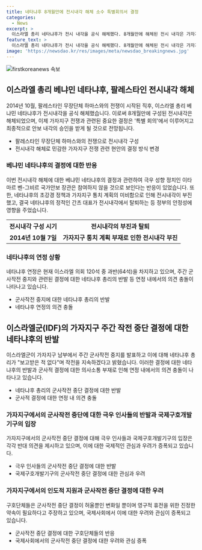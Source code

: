 ```yaml
---
title: 네타냐후 8개월만에 전시내각 해체 소수 특별회의서 결정
categories:
  - News
excerpt: >
  이스라엘 총리 네타냐후가 전시 내각을 공식 해체했다. 8개월만에 해체된 전시 내각은 가자지구 전쟁과 관련된 민감한 현안을 특별 회의에서 결정할 예정. 전시 내각은 네타냐후의 강경 정책 부재로 삐걱거렸고, 가자지구 남부에서 주간 군사작전 중지 발표로 정부 내부에서 논란이 빚어졌다. 극우 인사들은 결정에 비판적인 입장을 보이고, 국제 구호단체들은 효과를 의심하고 영구적 휴전을 촉구하고 있다.
feature_text: >
  이스라엘 총리 네타냐후가 전시 내각을 공식 해체했다. 8개월만에 해체된 전시 내각은 가자지구 전쟁과 관련된 민감한 현안을 특별 회의에서 결정할 예정. 전시 내각은 네타냐후의 강경 정책 부재로 삐걱거렸고, 가자지구 남부에서 주간 군사작전 중지 발표로 정부 내부에서 논란이 빚어졌다. 극우 인사들은 결정에 비판적인 입장을 보이고, 국제 구호단체들은 효과를 의심하고 영구적 휴전을 촉구하고 있다.
image: 'https://newsdao.kr/res/images/meta/newsdao_breakingnews.jpg'
---
```


<p><img src="https://newsdao.kr/res/images/meta/newsdao_breakingnews.jpg" alt="firstkoreanews 속보" /></p>

<h2 data-ke-size="size26">이스라엘 총리 베냐민 네타냐후, 팔레스타인 전시내각 해체</h2>

<p data-ke-size="size16">2014년 10월, 팔레스타인 무장단체 하마스와의 전쟁이 시작된 직후, 이스라엘 총리 베냐민 네타냐후가 전시내각을 공식 해체했습니다. 이로써 8개월만에 구성된 전시내각은 해체되었으며, 이제 가자지구 전쟁과 관련된 중요한 결정은 '특별 회의'에서 이루어지고 최종적으로 안보 내각의 승인을 받게 될 것으로 전망됩니다.</p>

<ul>
<li>팔레스타인 무장단체 하마스와의 전쟁으로 전시내각 구성</li>
<li>전시내각 해체로 민감한 가자지구 전쟁 관련 현안의 결정 방식 변경</li>
</ul>

<h3>베냐민 네타냐후의 결정에 대한 반응</h3>

<p data-ke-size="size16">이번 전시내각 해체에 대한 베냐민 네타냐후의 결정과 관련하여 극우 성향 정치인 이타마르 벤-그비르 국가안보 장관은 참여하지 않을 것으로 보인다는 반응이 있었습니다. 또한, 네타냐후의 초강경 정책과 가자지구 통치 계획의 미비함으로 인해 전시내각이 부진했고, 결국 네타냐후의 정적인 간츠 대표가 전시내각에서 탈퇴하는 등 정부의 안정성에 영향을 주었습니다.</p>

<table>
  <tr>
    <th><b>전시내각 구성 시기</b></th>
    <th><b>전시내각의 부진과 탈퇴</b></th>
  </tr>
  <tr>
    <td style="text-align: center; height: 17px;"><b>2014년 10월 7일</b></td>
    <td style="text-align: center; height: 17px;"><b>가자지구 통치 계획 부재로 인한 전시내각 부진</b></td>
  </tr>
</table>

<h3>네타냐후의 연정 상황</h3>

<p data-ke-size="size16">네타냐후 연정은 현재 이스라엘 의회 120석 중 과반(64석)을 차지하고 있으며, 주간 군사작전 중지와 관련된 결정에 대한 네타냐후 총리의 반발 등 연정 내에서의 의견 충돌이 나타나고 있습니다.</p>

<ul>
<li>군사작전 중지에 대한 네타냐후 총리의 반발</li>
<li>네타냐후 연정의 의견 충돌</li>
</ul>

<h2 data-ke-size="size26">이스라엘군(IDF)의 가자지구 주간 작전 중단 결정에 대한 네타냐후의 반발</h2>

<p data-ke-size="size16">이스라엘군이 가자지구 남부에서 주간 군사작전 중지를 발표하고 이에 대해 네타냐후 총리가 "보고받은 적 없다"며 작전을 지속하겠다고 밝혔습니다. 이러한 결정에 대한 네타냐후의 반발과 군사적 결정에 대한 의사소통 부재로 인해 연정 내에서의 의견 충돌이 나타나고 있습니다.</p>

<ul>
<li>네타냐후 총리의 군사작전 중단 결정에 대한 반발</li>
<li>군사적 결정에 대한 연정 내 의견 충돌</li>
</ul>

<h3>가자지구에서의 군사작전 중단에 대한 극우 인사들의 반발과 국제구호개발기구의 입장</h3>

<p data-ke-size="size16">가자지구에서의 군사작전 중단 결정에 대해 극우 인사들과 국제구호개발기구의 입장은 각각 반대 의견을 제시하고 있으며, 이에 대한 국제적인 관심과 우려가 증폭되고 있습니다.</p>

<ul>
<li>극우 인사들의 군사작전 중단 결정에 대한 반발</li>
<li>국제구호개발기구의 군사작전 중단 결정에 대한 관심과 우려</li>
</ul>

<h3>가자지구에서의 인도적 지원과 군사작전 중단 결정에 대한 우려</h3>

<p data-ke-size="size16">구호단체들은 군사작전 중단 결정이 허울뿐인 변화일 뿐이며 영구적 휴전을 위한 진정한 약속이 필요하다고 주장하고 있으며, 국제사회에서 이에 대한 우려와 관심이 증폭되고 있습니다.</p>

<ul>
<li>군사작전 중단 결정에 대한 구호단체들의 반응</li>
<li>국제사회에서의 군사작전 중단 결정에 대한 우려와 관심 증폭</li>
</ul>

